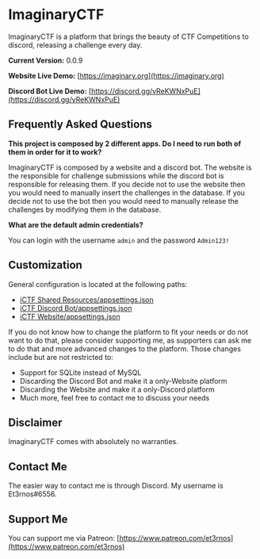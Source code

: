 # ImaginaryCTF

ImaginaryCTF is a platform that brings the beauty of CTF Competitions to discord, releasing a challenge every day.

**Current Version:** 0.0.9

**Website Live Demo:** [https://imaginary.org](https://imaginary.org)

**Discord Bot Live Demo:** [https://discord.gg/vReKWNxPuE](https://discord.gg/vReKWNxPuE)

## Frequently Asked Questions

**This project is composed by 2 different apps. Do I need to run both of them in order for it to work?**

ImaginaryCTF is composed by a website and a discord bot. The website is the responsible for challenge submissions while the discord bot is responsible for releasing them.
If you decide not to use the website then you would need to manually insert the challenges in the database. If you decide not to use the bot then you would need to manually release the challenges by modifying them in the database.

**What are the default admin credentials?**

You can login with the username `admin` and the password `Admin123!`

## Customization

General configuration is located at the following paths:

- [iCTF Shared Resources/appsettings.json](iCTF%20Shared%20Resources/appsettings.json)
- [iCTF Discord Bot/appsettings.json](iCTF%20Discord%20Bot/appsettings.json)
- [iCTF Website/appsettings.json](iCTF%20Website/appsettings.json)

If you do not know how to change the platform to fit your needs or do not want to do that, please consider supporting me, as supporters can ask me to do that and more advanced changes to the platform. Those changes include but are not restricted to:

- Support for SQLite instead of MySQL 
- Discarding the Discord Bot and make it a only-Website platform
- Discarding the Website and make it a only-Discord platform
- Much more, feel free to contact me to discuss your needs

## Disclaimer

ImaginaryCTF comes with absolutely no warranties.

## Contact Me

The easier way to contact me is through Discord. My username is Et3rnos#6556.

## Support Me

You can support me via Patreon: [https://www.patreon.com/et3rnos](https://www.patreon.com/et3rnos)

